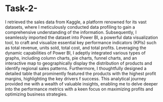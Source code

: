 # Task-2-
I retrieved the sales data from Kaggle, a platform renowned for its vast datasets, 
where I meticulously conducted data profiling to gain a comprehensive understanding
of the information. Subsequently, I seamlessly imported the dataset into Power BI, 
a powerful data visualization tool, to craft and visualize essential key performance 
indicators (KPIs) such as total revenue, units sold, total cost, and total profits. 
Leveraging the dynamic capabilities of Power BI, I adeptly integrated various types 
of graphs, including column charts, pie charts, funnel charts, and an interactive
map to geographically display the distribution of products and identify regional 
sales patterns. Furthermore, I thoughtfully designed a detailed table that prominently 
featured the products with the highest profit margins, highlighting the key drivers 
f success. This analytical journey provided me with a wealth of valuable insights, 
enabling me to delve deeper into the performance metrics with a keen focus on 
maximizing profits and optimizing business strategies.
